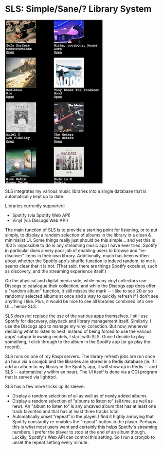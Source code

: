 # SLS: Simple/Sane/? Library System

![](screenshot.jpg)

SLS integrates my various music libraries into a single database that is
automatically kept up to date.

Libraries currently supported:

* Spotify (via Spotify Web API)
* Vinyl (via Discogs Web API)

The main function of SLS is to provide a starting point for listening, or to
put simply, to display a random selection of albums in the library in a clean &
minimalist UI. Some things really just should be this simple... and yet this is
100% impossible to do in any streaming music app I have ever tried. Spotify in
particular does a very poor job of enabling users to browse and
"re-discover" items in their own library. Additionally, much has been written
about whether the Spotify app's shuffle function is indeed random, to me it
seems clear that it is not. (That said, there are things Spotify excels at,
such as discovery, and the streaming experience itself.)

On the physical and digital media side, while many vinyl collectors use Discogs
to catalogue their collection; and while the Discogs app does offer a "random
album" function, it still misses the mark -- I like to see 20 or so randomly
selected albums at once and a way to quickly refresh if I don't see anything I
like. Plus, it would be nice to see all libraries combined into one UI... hence
SLS.

SLS *does not* replace the use of the various apps themselves. I still use
Spotify for discovery, playback and library management itself. Similarly, I use
the Discogs app to manage my vinyl collection. But now, whenever deciding what
to listen to next, instead of being forced to use the various apps' subpar
browsing models, I start with SLS. Once I decide to play something, I click
through to the album in the Spotify app (or go play the record).

SLS runs on one of my Raspi servers. The library refresh jobs are run once
an hour via a cronjob and the libraries are stored in a Redis database (ie. if
I add an album to my library in the Spotify app, it will show up in Redis --
and SLS -- automatically within an hour). The UI itself is done via a CGI
program that is served via lighttpd.

SLS has a few more tricks up its sleeve:

* Display a random selection of all as well as of newly added albums.
* Display a random selection of "albums to listen to" (all time, as well as
  new). An "album to listen to" is any unsaved album that has at least one
  track favorited and that has at least three tracks total.
* Automatically unset "repeat" in the player. I find it highly annoying that
  Spotify constantly re-enables the "repeat" button in the player. Perhaps this
  is what most users want and certainly this helps Spotify's streaming numbers.
  I prefer the player to stop at the end of an album though. Luckily, Spotify's
  Web API can control this setting. So I run a cronjob to unset the repeat
  setting every minute.

